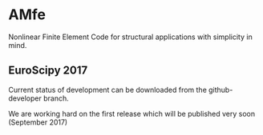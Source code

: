 # AMfe
Nonlinear Finite Element Code for structural applications with simplicity in mind.

EuroScipy 2017
--------------

Current status of development can be downloaded from the github-developer branch.

We are working hard on the first release which will be published very soon (September 2017)


